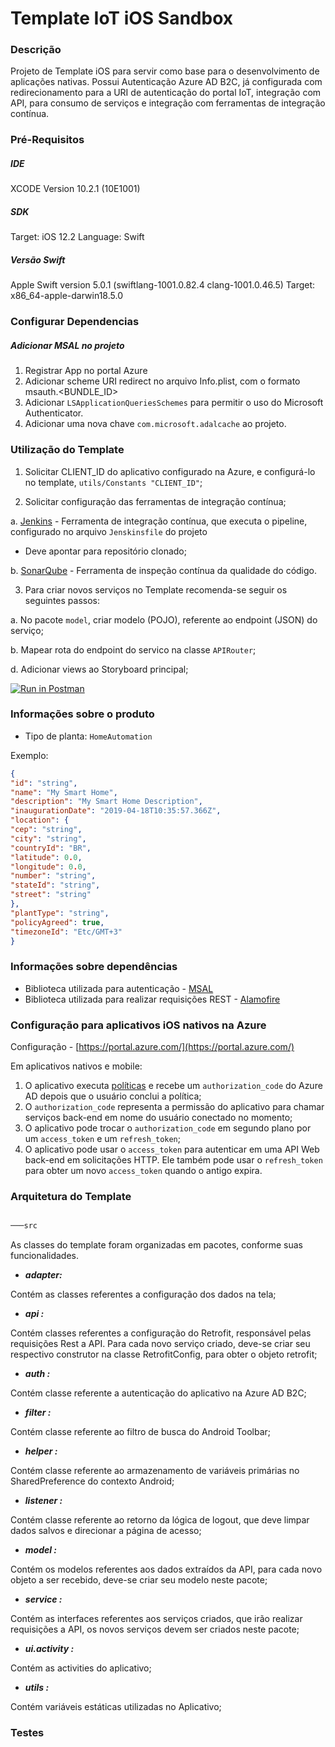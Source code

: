 #  Template IoT iOS Sandbox

### Descrição
Projeto de Template iOS para servir como base para o desenvolvimento
de aplicações nativas. Possui Autenticação Azure AD B2C, já configurada
com redirecionamento para a URI de autenticação do portal IoT,
integração com API, para consumo
de serviços e integração com ferramentas de integração contínua.

### Pré-Requisitos
##### IDE
XCODE Version 10.2.1 (10E1001)

##### SDK
Target: iOS 12.2
Language: Swift

##### Versão Swift
Apple Swift version 5.0.1 (swiftlang-1001.0.82.4 clang-1001.0.46.5)
Target: x86_64-apple-darwin18.5.0

### Configurar Dependencias
##### Adicionar MSAL no projeto
1. Registrar App no portal Azure
2. Adicionar scheme URI redirect no arquivo Info.plist, com o formato msauth.<BUNDLE_ID>
3. Adicionar `LSApplicationQueriesSchemes` para permitir o uso do Microsoft Authenticator.
4. Adicionar uma nova chave `com.microsoft.adalcache` ao projeto.

### Utilização do Template

1. Solicitar CLIENT_ID do aplicativo configurado na Azure, e configurá-lo
no template, `utils/Constants
"CLIENT_ID"`;

2. Solicitar configuração das ferramentas de integração contínua;

a. [Jenkins](https://jenkins.io/doc/) - Ferramenta de integração
contínua, que executa o pipeline,
configurado no arquivo `Jenskinsfile` do projeto
- Deve apontar para repositório clonado;

b. [SonarQube](https://docs.sonarqube.org/latest/) - Ferramenta de
inspeção contínua da qualidade do código.

3. Para criar novos serviços no Template recomenda-se seguir os
seguintes passos:

a. No pacote `model`, criar modelo (POJO), referente ao endpoint
(JSON) do serviço; 

b. Mapear rota do endpoint do servico na classe `APIRouter`;

d. Adicionar views ao Storyboard principal;

[![Run in Postman](https://run.pstmn.io/button.svg)](https://app.getpostman.com/run-collection/caa84cb0f5b8fa01b23b)

### Informações sobre o produto
- Tipo de planta: `HomeAutomation`

Exemplo:

```json
{
"id": "string",
"name": "My Smart Home",
"description": "My Smart Home Description",
"inaugurationDate": "2019-04-18T10:35:57.366Z",
"location": {
"cep": "string",
"city": "string",
"countryId": "BR",
"latitude": 0.0,
"longitude": 0.0,
"number": "string",
"stateId": "string",
"street": "string"
},
"plantType": "string",
"policyAgreed": true,
"timezoneId": "Etc/GMT+3"
}
```

### Informações sobre dependências
- Biblioteca utilizada para autenticação -
[MSAL](https://cocoapods.org/pods/MSAL)
- Biblioteca utilizada para realizar requisições REST -
[Alamofire](https://cocoapods.org/pods/Alamofire)


### Configuração para aplicativos iOS nativos na Azure

Configuração - [https://portal.azure.com/](https://portal.azure.com/)

Em aplicativos nativos e mobile:
1.  O aplicativo executa  [políticas](https://docs.microsoft.com/pt-br/azure/active-directory-b2c/active-directory-b2c-reference-policies)  e recebe um  `authorization_code`  do Azure AD depois que o usuário conclui a política; 
2. O  `authorization_code`  representa a permissão do aplicativo para chamar serviços back-end em nome do usuário conectado no momento;  
3. O aplicativo pode trocar o  `authorization_code`  em segundo plano por um  `access_token`  e um  `refresh_token`;  
4. O aplicativo pode usar o `access_token` para autenticar em uma API
Web back-end em solicitações HTTP. Ele também pode usar o
`refresh_token` para obter um novo `access_token` quando o antigo
expira.

### Arquitetura do Template
```bash

───src

```
As classes do template foram organizadas em pacotes, conforme suas funcionalidades.

+ ***adapter:***

Contém as classes referentes a configuração dos dados na tela;

+ ***api :***

Contém classes referentes a configuração do Retrofit, responsável pelas
requisições Rest a API. Para cada novo serviço criado, deve-se criar seu
respectivo construtor na classe RetrofitConfig, para obter o objeto
retrofit;

+ ***auth :***

Contém classe referente a autenticação do aplicativo na Azure AD B2C;

+ ***filter :***

Contém classe referente ao filtro de busca do Android Toolbar;

+ ***helper :***

Contém classe referente ao armazenamento de variáveis primárias no
SharedPreference do contexto Android;

+ ***listener :***

Contém classe referente ao retorno da lógica de logout, que deve limpar
dados salvos e direcionar a página de acesso;

+ ***model :***

Contém os modelos referentes aos dados extraídos da API, para cada novo objeto a ser recebido, deve-se criar seu modelo neste pacote;

+ ***service :***

Contém as interfaces referentes aos serviços criados, que irão realizar requisições a API, os novos serviços devem ser criados neste pacote;

+ ***ui.activity :***

Contém as activities do aplicativo;

+ ***utils :***

Contém variáveis estáticas utilizadas no Aplicativo;

### Testes
